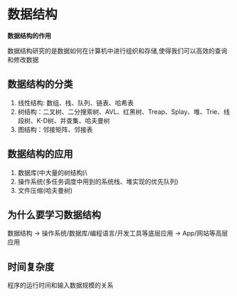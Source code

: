 # 数据结构

**数据结构的作用**

数据结构研究的是数据如何在计算机中进行组织和存储,使得我们可以高效的查询和修改数据

## 数据结构的分类

1. 线性结构: 数组、栈、队列、链表、哈希表
2. 树结构：二叉树、二分搜索树、AVL、红黑树、Treap、Splay、堆、Trie、线段树、K-D树、并查集、哈夫曼树
3. 图结构：邻接矩阵、邻接表

## 数据结构的应用

1. 数据库(中大量的树结构)\
2. 操作系统(多任务调度中用到的系统栈、堆实现的优先队列)
3. 文件压缩(哈夫曼树)

## 为什么要学习数据结构

数据结构 -> 操作系统/数据库/编程语言/开发工具等底层应用 -> App/网站等高层应用

## 时间复杂度

程序的运行时间和输入数据规模的关系